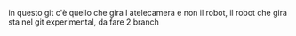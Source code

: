 in questo git c'è quello che gira l atelecamera e non il robot, il robot che gira sta nel git experimental, da fare 2 branch
